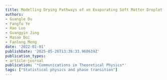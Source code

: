 ```yaml
---
title: Modelling Drying Pathways of an Evaporating Soft Matter Droplet
authors:
- Guangle Du
- Fangfu Ye
- Hao Luo
- Guangyin Jing
- Masao Doi
- Fanlong Meng
date: '2022-01-01'
publishDate: '2025-05-26T13:36:33.960619Z'
publication_types:
- article-journal
publication: '*Communications in Theoretical Physics*'
tags: ["Statistical physics and phase transition"]
---
```

